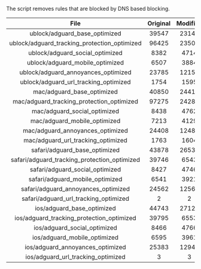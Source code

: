 The script removes rules that are blocked by DNS based blocking.


| File | Original | Modified |
|:----:|:-----:|:-----:|
| ublock/adguard_base_optimized | 39547 | 23141 |
| ublock/adguard_tracking_protection_optimized | 96425 | 23509 |
| ublock/adguard_social_optimized | 8382 | 4714 |
| ublock/adguard_mobile_optimized | 6507 | 3884 |
| ublock/adguard_annoyances_optimized | 23785 | 12153 |
| ublock/adguard_url_tracking_optimized | 1754 | 1595 |
| mac/adguard_base_optimized | 40850 | 24417 |
| mac/adguard_tracking_protection_optimized | 97275 | 24287 |
| mac/adguard_social_optimized | 8438 | 4762 |
| mac/adguard_mobile_optimized | 7213 | 4129 |
| mac/adguard_annoyances_optimized | 24408 | 12485 |
| mac/adguard_url_tracking_optimized | 1763 | 1604 |
| safari/adguard_base_optimized | 43878 | 26530 |
| safari/adguard_tracking_protection_optimized | 39746 | 6543 |
| safari/adguard_social_optimized | 8427 | 4746 |
| safari/adguard_mobile_optimized | 6541 | 3921 |
| safari/adguard_annoyances_optimized | 24562 | 12564 |
| safari/adguard_url_tracking_optimized | 2 | 2 |
| ios/adguard_base_optimized | 44743 | 27129 |
| ios/adguard_tracking_protection_optimized | 39795 | 6553 |
| ios/adguard_social_optimized | 8466 | 4766 |
| ios/adguard_mobile_optimized | 6595 | 3961 |
| ios/adguard_annoyances_optimized | 25383 | 12945 |
| ios/adguard_url_tracking_optimized | 3 | 3 |